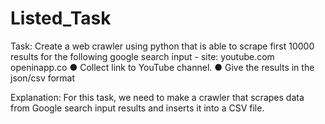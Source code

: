 # Listed_Task

Task:
Create a web crawler using python that is able to scrape first 10000 results for the following google search input - site: youtube.com openinapp.co
● Collect link to YouTube channel.
● Give the results in the json/csv format

Explanation:
For this task, we need to make a crawler that scrapes data from Google search input results and inserts it into a CSV file.
